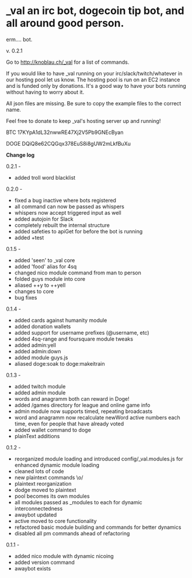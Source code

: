 # _val an irc bot, dogecoin tip bot, and all around good person.

erm.... bot.

v. 0.2.1

Go to http://knoblau.ch/_val for a list of commands.

If you would like to have _val running on your irc/slack/twitch/whatever in our hosting pool let us know.  The hosting pool is run on an EC2 instance and is funded only by donations.  It's a good way to have your bots running without having to worry about it.

All json files are missing.  Be sure to copy the example files to the correct name.

Feel free to donate to keep _val's hosting server up and running!

BTC  17KYpA1dL32nwwRE47Xj2V5Pb9GNEcByan

DOGE DQiQ8e62CQGqx378EuS8i8gUW2mLkfBuXu


**Change log**

0.2.1 - 
+ added troll word blacklist

0.2.0 -
+ fixed a bug inactive where bots registered
+ all command can now be passed as whispers
+ whispers now accept triggered input as well
+ added autojoin for Slack
+ completely rebuilt the internal structure
+ added safeties to apiGet for before the bot is running
+ added +test

0.1.5 -
+ added 'seen' to _val core
+ added 'food' alias for 4sq
+ changed nico module command from man to person
+ folded guys module into core
+ aliased ++y to ++yell
+ changes to core
+ bug fixes

0.1.4 -
+ added cards against humanity module
+ added donation wallets
+ added support for username prefixes (@username, etc)
+ added 4sq-range and foursquare module tweaks
+ added admin:yell
+ added admin:down
+ added module guys.js
+ aliased doge:soak to doge:makeitrain

0.1.3 -
+ added twitch module
+ added admin module
+ words and anagramm both can reward in Doge!
+ added /games directory for league and online game info
+ admin module now supports timed, repeating broadcasts
+ word and anagramm now recalculate newWord active numbers each time, even for people that have already voted
+ added wallet command to doge
+ plainText additions


0.1.2 -
+ reorganized module loading and introduced config/_val.modules.js for enhanced dynamic module loading
+ cleaned lots of code
+ new plaintext commands \o/
+ plaintext reorganization
+ dodge moved to plaintext
+ pool becomes its own modules
+ all modules passed as _modules to each for dynamic interconnectedness
+ awaybot updated
+ active moved to core functionality
+ refactored basic module building and commands for better dynamics
+ disabled all pm commands ahead of refactoring


0.1.1 -
+ added nico module with dynamic nicoing
+ added version command
+ awaybot exists
